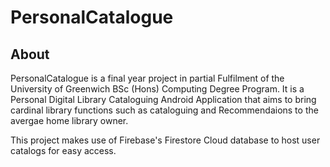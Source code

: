 # PersonalCatalogue
## About

PersonalCatalogue is a final year project in partial Fulfilment of the University of Greenwich
BSc (Hons) Computing Degree Program. It is a Personal Digital Library Cataloguing Android Application that aims to bring cardinal library functions such as cataloguing and Recommendaions to the avergae home library owner. 

This project makes use of Firebase's Firestore Cloud database to host user catalogs for easy access.
